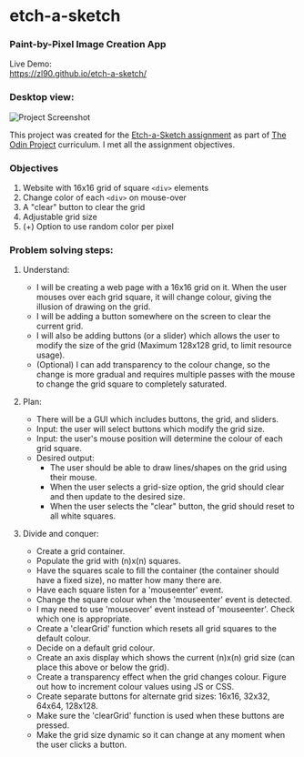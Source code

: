 # etch-a-sketch
### Paint-by-Pixel Image Creation App

Live Demo:  
https://zl90.github.io/etch-a-sketch/

### Desktop view:

![Project Screenshot](https://zl90.github.io/etch-a-sketch/project-screenshot.png)

This project was created for the [Etch-a-Sketch assignment](https://www.theodinproject.com/paths/foundations/courses/foundations/lessons/etch-a-sketch-project) as part of [The Odin Project](https://www.theodinproject.com) curriculum. I met all the assignment objectives.

### Objectives

1. Website with 16x16 grid of square `<div>` elements
2. Change color of each `<div>` on mouse-over
3. A "clear" button to clear the grid
4. Adjustable grid size
5. (+) Option to use random color per pixel

### Problem solving steps:
1) Understand:
    - I will be creating a web page with a 16x16 grid on it. When the user mouses over each grid square, it will change colour, giving the illusion of drawing on the grid.
    - I will be adding a button somewhere on the screen to clear the current grid.
    - I will also be adding buttons (or a slider) which allows the user to modify the size of the grid (Maximum 128x128 grid, to limit resource usage).
    - (Optional) I can add transparency to the colour change, so the change is more gradual and requires multiple passes with the mouse to change the grid square to completely saturated.

2) Plan:
    - There will be a GUI which includes buttons, the grid, and sliders.
    - Input: the user will select buttons which modify the grid size.
    - Input: the user's mouse position will determine the colour of each grid square.
    - Desired output:
        - The user should be able to draw lines/shapes on the grid using their mouse.
        - When the user selects a grid-size option, the grid should clear and then update to the desired size.
        - When the user selects the "clear" button, the grid should reset to all white squares.

3) Divide and conquer:
    - Create a grid container.
    - Populate the grid with (n)x(n) squares.
    - Have the squares scale to fill the container (the container should have a fixed size), no matter how many there are.
    - Have each square listen for a 'mouseenter' event.
    - Change the square colour when the 'mouseenter' event is detected.
    - I may need to use 'mouseover' event instead of 'mouseenter'. Check which one is appropriate.
    - Create a 'clearGrid' function which resets all grid squares to the default colour.
    - Decide on a default grid colour.
    - Create an axis display which shows the current (n)x(n) grid size (can place this above or below the grid).
    - Create a transparency effect when the grid changes colour. Figure out how to increment colour values using JS or CSS.
    - Create separate buttons for alternate grid sizes: 16x16, 32x32, 64x64, 128x128.
    - Make sure the 'clearGrid' function is used when these buttons are pressed.
    - Make the grid size dynamic so it can change at any moment when the user clicks a button.

